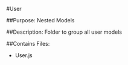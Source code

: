 #User

##Purpose:
Nested Models

##Description:
Folder to group all user models

##Contains Files:

- User.js